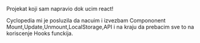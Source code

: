 Projekat koji sam napravio dok ucim react!

Cyclopedia mi je posluzila da nacuim i izvezbam Compononent Mount,Update,Unmount,LocalStorage,API i na kraju da prebacim sve to na koriscenje Hooks funckija.
